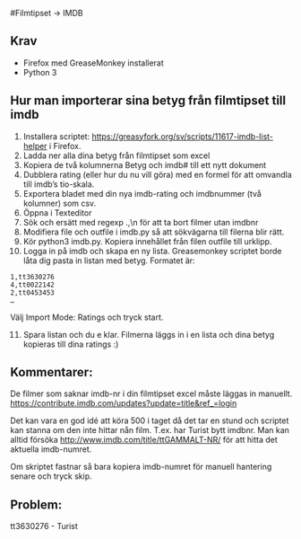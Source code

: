 #Filmtipset -> IMDB

## Krav
- Firefox med GreaseMonkey installerat
- Python 3

## Hur man importerar sina betyg från filmtipset till imdb

1. Installera scriptet: https://greasyfork.org/sv/scripts/11617-imdb-list-helper i Firefox. 
2. Ladda ner alla dina betyg från filmtipset som excel
3. Kopiera de två kolumnerna Betyg och imdb# till ett nytt dokument
4. Dubblera rating (eller hur du nu vill göra) med en formel för att omvandla till imdb’s tio-skala.
5. Exportera bladet med din nya imdb-rating och imdbnummer (två kolumner) som csv.
6. Öppna i Texteditor
7. Sök och ersätt med regexp .,\n för att ta bort filmer utan imdbnr
8. Modifiera file och outfile i imdb.py så att sökvägarna till filerna blir rätt.
9. Kör python3 imdb.py. Kopiera innehållet från filen outfile till urklipp.
10. Logga in på imdb och skapa en ny lista.
Greasemonkey scriptet borde låta dig pasta in listan med betyg. Formatet är:

```
1,tt3630276
4,tt0022142
2,tt0453453
…
```

Välj Import Mode: Ratings och tryck start. 

11. Spara listan och du e klar. Filmerna läggs in i en lista och dina betyg kopieras till dina ratings :)


## Kommentarer:
De filmer som saknar imdb-nr i din filmtipset excel måste läggas in manuellt.
https://contribute.imdb.com/updates?update=title&ref_=login

Det kan vara en god idé att köra 500 i taget då det tar en stund och scriptet kan stanna om den inte hittar nån film. T.ex. har Turist bytt imdbnr.
Man kan alltid försöka
http://www.imdb.com/title/ttGAMMALT-NR/ för att hitta det aktuella imdb-numret.

Om skriptet fastnar så bara kopiera imdb-numret för manuell hantering senare och tryck skip.

## Problem:
tt3630276 - Turist
